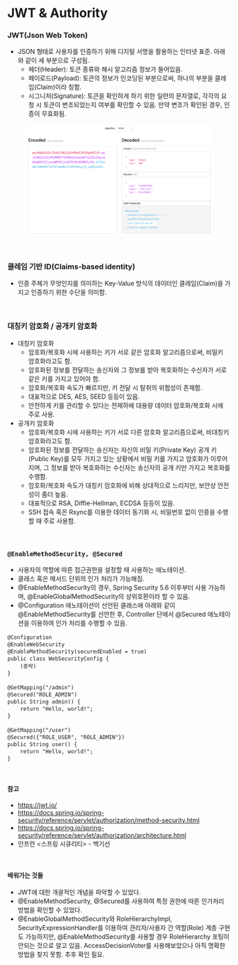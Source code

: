 # JWT & Authority

### JWT(Json Web Token)
* JSON 형태로 사용자를 인증하기 위해 디지털 서명을 활용하는 인터넷 표준. 아래와 같이 세 부분으로 구성됨.
  * 헤더(Header): 토큰 종류와 해시 알고리즘 정보가 들어있음.
  * 페이로드(Payload): 토큰의 정보가 인코딩된 부분으로써, 하나의 부분을 클레임(Claim)이라 칭함.
  * 시그니처(Signature): 토큰을 확인하게 하기 위한 일련의 문자열로, 각각의 요청 시 토큰이 변조되었는지 여부를 확인할 수 있음. 만약 변조가 확인된 경우, 인증이 무효화됨.

<figure><img src="./images/jwt.png" alt=""></figure>

<br>

### 클레임 기반 ID(Claims-based identity)
* 인증 주체가 무엇인지를 의미하는 Key-Value 방식의 데이터인 클레임(Claim)을 가지고 인증하기 위한 수단을 의미함.

<br>

### 대칭키 암호화 / 공개키 암호화
* 대칭키 암호화
  * 암호화/복호화 시에 사용하는 키가 서로 같은 암호화 알고리즘으로써, 비밀키 암호화라고도 함.
  * 암호화된 정보를 전달하는 송신자와 그 정보를 받아 복호화하는 수신자가 서로 같은 키를 가지고 있어야 함.
  * 암호화/복호화 속도가 빠르지만, 키 전달 시 탈취의 위험성이 존재함.
  * 대표적으로 DES, AES, SEED 등등이 있음.
  * 안전하게 키를 관리할 수 있다는 전제하에 대용량 데이터 암호화/복호화 시에 주로 사용.
* 공개키 암호화
  * 암호화/복호화 시에 사용하는 키가 서로 다른 암호화 알고리즘으로써, 비대칭키 암호화라고도 함.
  * 암호화된 정보를 전달하는 송신자는 자신의 비밀 키(Private Key) 공개 키(Public Key)를 모두 가지고 있는 상황에서 비밀 키를 가지고 암호화가 이루어지며, 그 정보를 받아 복호화하는 수신자는 송신자의 공개 키만 가지고 복호화를 수행함.
  * 암호화/복호화 속도가 대칭키 암호화에 비해 상대적으로 느리지만, 보안상 안전성이 좀더 높음.
  * 대표적으로 RSA, Diffie-Hellman, ECDSA 등등이 있음.
  * SSH 접속 혹은 Rsync를 이용한 데이터 동기화 시, 비밀번호 없이 인증을 수행할 때 주로 사용함.

<br>

### `@EnableMethodSecurity, @Secured`
* 사용자의 역할에 따른 접근권한을 설정할 때 사용하는 애노테이션.
* 클래스 혹은 메서드 단위의 인가 처리가 가능해짐.
* @EnableMethodSecurity의 경우, Spring Security 5.6 이후부터 사용 가능하며, @EnableGlobalMethodSecurity의 상위호환이라 할 수 있음.
* @Configuration 애노테이션이 선언된 클래스에 아래와 같이 @EnableMethodSecurity를 선언한 후, Controller 단에서 @Secured 애노테이션을 이용하여 인가 처리를 수행할 수 있음.
```
@Configuration
@EnableWebSecurity
@EnableMethodSecurity(securedEnabled = true)
public class WebSecurityConfig {
    (중략)
}

@GetMapping("/admin")
@Secured("ROLE_ADMIN")
public String admin() {
    return "Hello, world!";
}

@GetMapping("/user")
@Secured({"ROLE_USER", "ROLE_ADMIN"})
public String user() {
    return "Hello, world!";
}

```

<br>

#### 참고
* https://jwt.io/
* https://docs.spring.io/spring-security/reference/servlet/authorization/method-security.html
* https://docs.spring.io/spring-security/reference/servlet/authorization/architecture.html
* 인프런 <스프링 시큐리티> - 백기선

<br>

#### 배워가는 것들
* JWT에 대한 개괄적인 개념을 파악할 수 있었다.
* @EnableMethodSecurity, @Secured를 사용하여 특정 권한에 따른 인가처리 방법을 확인할 수 있었다.
* @EnableGlobalMethodSecurity와 RoleHierarchyImpl, SecurityExpressionHandler를 이용하여 관리자/사용자 간 역할(Role) 계층 구현도 가능하지만, @EnableMethodSecurity를 사용할 경우 RoleHierarchy 포팅이 안되는 것으로 알고 있음. AccessDecisionVoter를 사용해보았으나 아직 명확한 방법을 찾지 못함. 추후 확인 필요.
